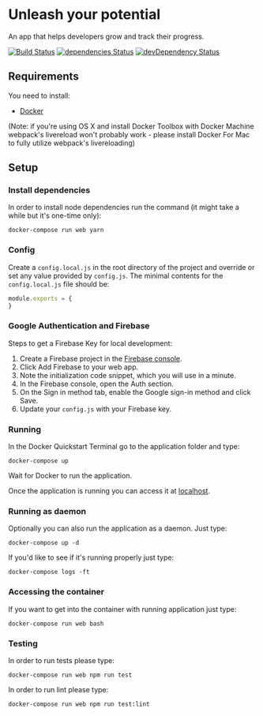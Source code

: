 # Unleash your potential

An app that helps developers grow and track their progress.

[![Build Status](https://travis-ci.org/x-team/unleash.svg?branch=master)](https://travis-ci.org/x-team/unleash)
[![dependencies Status](https://david-dm.org/x-team/unleash/status.svg)](https://david-dm.org/x-team/unleash)
[![devDependency Status](https://david-dm.org/x-team/unleash/dev-status.svg)](https://david-dm.org/x-team/unleash#info=devDependencies)

## Requirements

You need to install:
- [Docker](https://www.docker.com)

(Note: if you're using OS X and install Docker Toolbox with Docker Machine webpack's livereload won't probably work - please install Docker For Mac to fully utilize webpack's livereloading)

## Setup

### Install dependencies

In order to install node dependencies run the command (it might take a while but it's one-time only):

```shell
docker-compose run web yarn
```

### Config

Create a `config.local.js` in the root directory of the project and override or set any value provided by `config.js`. The minimal contents for the `config.local.js` file should be:

```js
module.exports = {
}
```

### Google Authentication and Firebase

Steps to get a Firebase Key for local development:

 1. Create a Firebase project in the [Firebase console](https://console.firebase.google.com/).
 2. Click Add Firebase to your web app.
 3. Note the initialization code snippet, which you will use in a minute.
 4. In the Firebase console, open the Auth section.
 5. On the Sign in method tab, enable the Google sign-in method and click Save.
 6. Update your `config.js` with your Firebase key.

### Running

In the Docker Quickstart Terminal go to the application folder and type:

```shell
docker-compose up
```

Wait for Docker to run the application.

Once the application is running you can access it at [localhost](http://localhost).

### Running as daemon

Optionally you can also run the application as a daemon. Just type:

```shell
docker-compose up -d
```

If you'd like to see if it's running properly just type:

```shell
docker-compose logs -ft
```

### Accessing the container

If you want to get into the container with running application just type:

```shell
docker-compose run web bash
```

### Testing

In order to run tests please type:

```shell
docker-compose run web npm run test
```

In order to run lint please type:

```shell
docker-compose run web npm run test:lint
```
